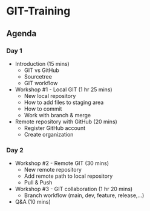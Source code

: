 # GIT-Training

## Agenda

### Day 1
- Introduction (15 mins)
    - GIT vs GitHub
    - Sourcetree
    - GIT workflow
- Workshop #1 - Local GIT (1 hr 25 mins)
    - New local repository
    - How to add files to staging area
    - How to commit
    - Work with branch & merge
- Remote repository with GitHub (20 mins)
    - Register GitHub account
    - Create organization

### Day 2
- Workshop #2 - Remote GIT (30 mins)
    - New remote repository
    - Add remote path to local repository
    - Pull & Push
- Workshop #3 - GIT collaboration (1 hr 20 mins)
    - Branch workflow (main, dev, feature, release,...)
- Q&A (10 mins)
